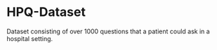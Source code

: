 # HPQ-Dataset
Dataset consisting of over 1000 questions that a patient could ask in a hospital setting.

